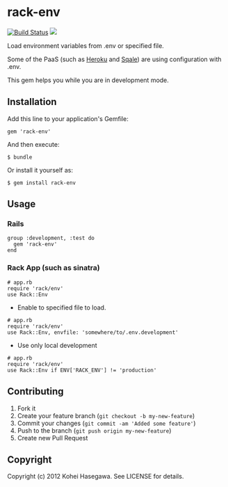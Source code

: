 # rack-env
[![Build Status](https://secure.travis-ci.org/banyan/rack-env.png)](http://travis-ci.org/banyan/rack-env)
[<img src="https://gemnasium.com/banyan/rack-env.png" />](https://gemnasium.com/banyan/rack-env)

Load environment variables from .env or specified file.

Some of the PaaS (such as [Heroku](http://www.heroku.com/) and [Sqale](http://sqale.jp)) are using configuration with .env.

This gem helps you while you are in development mode.

## Installation

Add this line to your application's Gemfile:

    gem 'rack-env'

And then execute:

    $ bundle

Or install it yourself as:

    $ gem install rack-env

## Usage

### Rails

```
group :development, :test do
  gem 'rack-env'
end
```

### Rack App (such as sinatra)

```
# app.rb
require 'rack/env'
use Rack::Env
```

* Enable to specified file to load.

```
# app.rb
require 'rack/env'
use Rack::Env, envfile: 'somewhere/to/.env.development'
```

* Use only local development

```
# app.rb
require 'rack/env'
use Rack::Env if ENV['RACK_ENV'] != 'production'
```

## Contributing

1. Fork it
2. Create your feature branch (`git checkout -b my-new-feature`)
3. Commit your changes (`git commit -am 'Added some feature'`)
4. Push to the branch (`git push origin my-new-feature`)
5. Create new Pull Request


## Copyright

Copyright (c) 2012 Kohei Hasegawa. See LICENSE for details.
